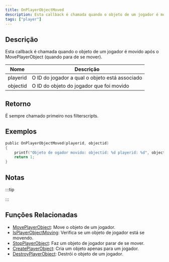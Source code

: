 ```yaml
---
title: OnPlayerObjectMoved
description: Esta callback é chamada quando o objeto de um jogador é movido após o MovePlayerObject (quando para de se mover).
tags: ["player"]
---
```


## Descrição

Esta callback é chamada quando o objeto de um jogador é movido após o MovePlayerObject (quando para de se mover).

| Nome     | Descrição                                      |
| -------- | ---------------------------------------------- |
| playerid | O ID do jogador a qual o objeto está associado |
| objectid | O ID do objeto do jogador que foi movido       |

## Retorno

É sempre chamado primeiro nos filterscripts.

## Exemplos

```c
public OnPlayerObjectMoved(playerid, objectid)
{
    printf("Objeto de ogador movido: objectid: %d playerid: %d", objectid, playerid);
    return 1;
}
```

## Notas

:::tip

<TipNPCCallbacksPT />

:::

## Funções Relacionadas

- [MovePlayerObject](../functions/MovePlayerObject): Move o objeto de um jogador.
- [IsPlayerObjectMoving](../functions/IsPlayerObjectMoving): Verifica se um objeto de jogador está se movendo.
- [StopPlayerObject](../functions/StopPlayerObject): Faz um objeto de jogador parar de se mover.
- [CreatePlayerObject](../functions/CreatePlayerObject): Cria um objeto apenas para um jogador.
- [DestroyPlayerObject](../functions/DestroyPlayerObject): Destrói o objeto de um jogador.
